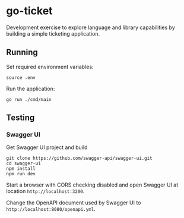 # go-ticket

Development exercise to explore language and library capabilities by building a simple ticketing application.

## Running

Set required environment variables:

```
source .env
```

Run the application:

```
go run ./cmd/main
```

## Testing

### Swagger UI

Get Swagger UI project and build

```
git clone https://github.com/swagger-api/swagger-ui.git
cd swagger-ui
npm install
npm run dev
```

Start a browser with CORS checking disabled and open Swagger UI at location
`http://localhost:3200`.

Change the OpenAPI document used by Swagger UI to `http://localhost:8080/openapi.yml`.
